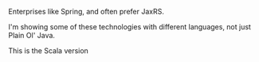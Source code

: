 Enterprises like Spring, and often prefer JaxRS.

I'm showing some of these technologies with different languages, not just Plain Ol' Java.

This is the Scala version
